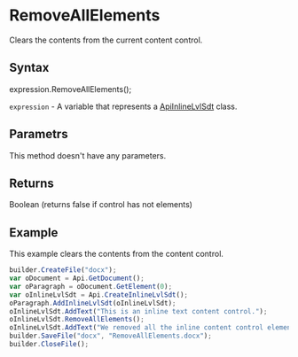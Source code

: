 # RemoveAllElements

Clears the contents from the current content control.

## Syntax

expression.RemoveAllElements();

`expression` - A variable that represents a [ApiInlineLvlSdt](../ApiInlineLvlSdt.md) class.

## Parametrs

This method doesn't have any parameters.

## Returns

Boolean (returns false if control has not elements)

## Example

This example clears the contents from the content control.

```javascript
builder.CreateFile("docx");
var oDocument = Api.GetDocument();
var oParagraph = oDocument.GetElement(0);
var oInlineLvlSdt = Api.CreateInlineLvlSdt();
oParagraph.AddInlineLvlSdt(oInlineLvlSdt);
oInlineLvlSdt.AddText("This is an inline text content control.");
oInlineLvlSdt.RemoveAllElements();
oInlineLvlSdt.AddText("We removed all the inline content control elements.");
builder.SaveFile("docx", "RemoveAllElements.docx");
builder.CloseFile();
```